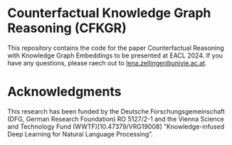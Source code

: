 # Counterfactual Knowledge Graph Reasoning (CFKGR)

This repository contains the code for the paper Counterfactual Reasoning with Knowledge Graph Embeddings to be presented at EACL 2024.
If you have any questions, please raech out to lena.zellinger@univie.ac.at.

# Acknowledgments

This research has been funded by the Deutsche Forschungsgemeinschaft (DFG, German Research Foundation) RO 5127/2-1 and the Vienna Science and Technology Fund (WWTF)[10.47379/VRG19008] ”Knowledge-infused Deep Learning for Natural Language Processing”.
